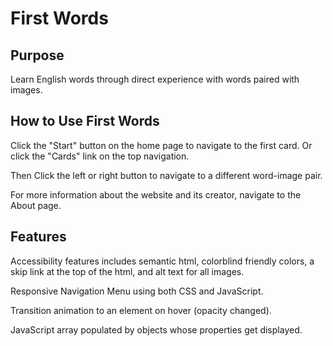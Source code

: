 # First Words

## Purpose

Learn English words through direct experience with words paired with images.

## How to Use First Words

Click the "Start" button on the home page to navigate to the first card. Or click the "Cards" link on the top navigation.

Then Click the left or right button to navigate to a different word-image pair.

For more information about the website and its creator, navigate to the About page.

## Features

Accessibility features includes semantic html, colorblind friendly colors, a skip link at the top of the html, and alt text for all images.

Responsive Navigation Menu using both CSS and JavaScript.

Transition animation to an element on hover (opacity changed).

JavaScript array populated by objects whose properties get displayed.
